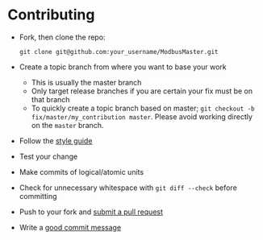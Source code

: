 Contributing
============

- Fork, then clone the repo:
    ````
    git clone git@github.com:your_username/ModbusMaster.git
    ````

- Create a topic branch from where you want to base your work
    - This is usually the master branch
    - Only target release branches if you are certain your fix must be on that branch
    - To quickly create a topic branch based on master; `git checkout -b fix/master/my_contribution master`. Please avoid working directly on the `master` branch.

- Follow the [style guide](https://github.com/4-20ma/ModbusMaster/blob/master/STYLE.md)

- Test your change

- Make commits of logical/atomic units

- Check for unnecessary whitespace with `git diff --check` before committing

- Push to your fork and [submit a pull request](https://github.com/4-20ma/ModbusMaster/compare/)

- Write a [good commit message](http://tbaggery.com/2008/04/19/a-note-about-git-commit-messages.html)
